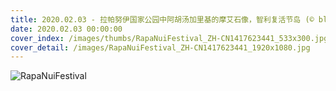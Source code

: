 ```yaml
---
title: 2020.02.03 - 拉帕努伊国家公园中阿胡汤加里基的摩艾石像，智利复活节岛 (© blickwinkel/Alamy)
date: 2020.02.03 00:00:00
cover_index: /images/thumbs/RapaNuiFestival_ZH-CN1417623441_533x300.jpg
cover_detail: /images/RapaNuiFestival_ZH-CN1417623441_1920x1080.jpg
---
```


![RapaNuiFestival](/images/RapaNuiFestival_ZH-CN1417623441_1920x1080.jpg)
